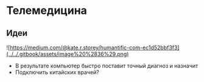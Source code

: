 # Телемедицина

## Идеи

![https://medium.com/@kate.r.storey/humantific-com-ec1d52bbf3f3](../../.gitbook/assets/image%20%2836%29.png)

* В результате компьютер быстро поставит точный диагноз и назначит
* Подключить китайских врачей?

